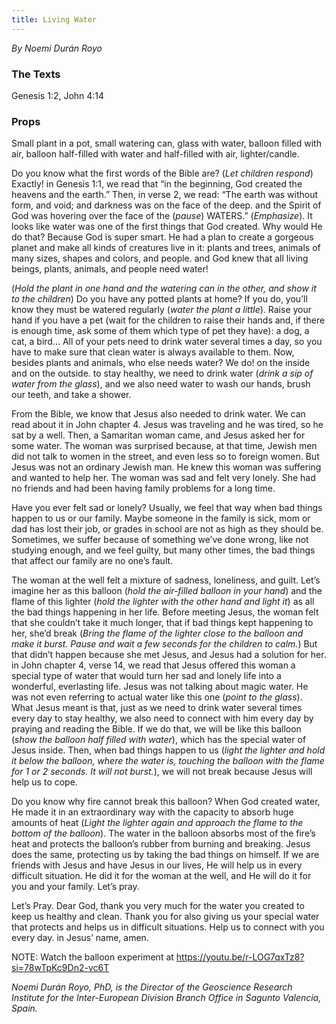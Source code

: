 ```yaml
---
title: Living Water
---
```


_By Noemi Durán Royo_

### The Texts

Genesis 1:2, John 4:14

### Props

Small plant in a pot, small watering can, glass with water, balloon filled with air, balloon half-filled with water and half-filled with air, lighter/candle.

Do you know what the first words of the Bible are? (_Let children respond_) Exactly! in Genesis 1:1, we read that “in the beginning, God created the heavens and the earth.” Then, in verse 2, we read: “The earth was without form, and void; and darkness was on the face of the deep. and the Spirit of God was hovering over the face of the (_pause_) WATERS.” (_Emphasize_). It looks like water was one of the first things that God created. Why would He do that? Because God is super smart. He had a plan to create a gorgeous planet and make all kinds of creatures live in it: plants and trees, animals of many sizes, shapes and colors, and people. and God knew that all living beings, plants, animals, and people need water!

(_Hold the plant in one hand and the watering can in the other, and show it to the children_) Do you have any potted plants at home? If you do, you’ll know they must be watered regularly (_water the plant a little_). Raise your hand if you have a pet (wait for the children to raise their hands and, if there is enough time, ask some of them which type of pet they have): a dog, a cat, a bird... All of your pets need to drink water several times a day, so you have to make sure that clean water is always available to them. Now, besides plants and animals, who else needs water? We do! on the inside and on the outside. to stay healthy, we need to drink water (_drink a sip of water from the glass_), and we also need water to wash our hands, brush our teeth, and take a shower.

From the Bible, we know that Jesus also needed to drink water. We can read about it in John chapter 4. Jesus was traveling and he was tired, so he sat by a well. Then, a Samaritan woman came, and Jesus asked her for some water. The woman was surprised because, at that time, Jewish men did not talk to women in the street, and even less so to foreign women. But Jesus was not an ordinary Jewish man. He knew this woman was suffering and wanted to help her. The woman was sad and felt very lonely. She had no friends and had been having family problems for a long time.

Have you ever felt sad or lonely? Usually, we feel that way when bad things happen to us or our family. Maybe someone in the family is sick, mom or dad has lost their job, or grades in school are not as high as they should be. Sometimes, we suffer because of something we’ve done wrong, like not studying enough, and we feel guilty, but many other times, the bad things that affect our family are no one’s fault.

The woman at the well felt a mixture of sadness, loneliness, and guilt. Let’s imagine her as this balloon (_hold the air-filled balloon in your hand_) and the flame of this lighter (_hold the lighter with the other hand and light it_) as all the bad things happening in her life. Before meeting Jesus, the woman felt that she couldn’t take it much longer, that if bad things kept happening to her, she’d break (_Bring the flame of the lighter close to the balloon and make it burst. Pause and wait a few seconds for the children to calm._) But that didn’t happen because she met Jesus, and Jesus had a solution for her. in John chapter 4, verse 14, we read that Jesus offered this woman a special type of water that would turn her sad and lonely life into a wonderful, everlasting life. Jesus was not talking about magic water. He was not even referring to actual water like this one (_point to the glass_). What Jesus meant is that, just as we need to drink water several times every day to stay healthy, we also need to connect with him every day by praying and reading the Bible. If we do that, we will be like this balloon (_show the balloon half filled with water_), which has the special water of Jesus inside. Then, when bad things happen to us (_light the lighter and hold it below the balloon, where the water is, touching the balloon with the flame for 1 or 2 seconds. It will not burst._), we will not break because Jesus will help us to cope.

Do you know why fire cannot break this balloon? When God created water, He made it in an extraordinary way with the capacity to absorb huge amounts of heat (_Light the lighter again and approach the flame to the bottom of the balloon_). The water in the balloon absorbs most of the fire’s heat and protects the balloon’s rubber from burning and breaking. Jesus does the same, protecting us by taking the bad things on himself. If we are friends with Jesus and have Jesus in our lives, He will help us in every difficult situation. He did it for the woman at the well, and He will do it for you and your family. Let’s pray.

Let’s Pray. Dear God, thank you very much for the water you created to keep us healthy and clean. Thank you for also giving us your special water that protects and helps us in difficult situations. Help us to connect with you every day. in Jesus’ name, amen.

NOTE: Watch the balloon experiment at https://youtu.be/r-LOG7qxTz8?si=78wTpKc9Dn2-vc6T

_Noemi Durán Royo, PhD, is the Director of the Geoscience Research Institute for the Inter-European Division Branch Office in Sagunto Valencia, Spain._